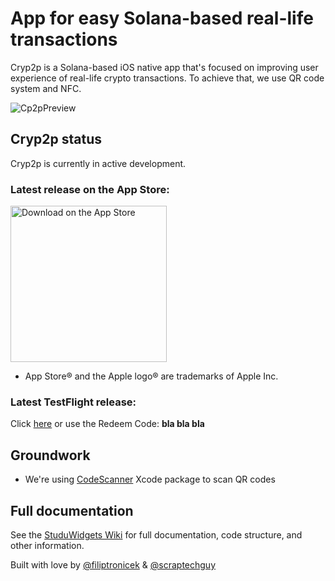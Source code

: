 # App for easy Solana-based real-life transactions

Cryp2p is a Solana-based iOS native app that's focused on improving user experience of real-life crypto transactions. To achieve that, we use QR code system and NFC. 

![Cp2pPreview](https://user-images.githubusercontent.com/75474651/155742529-25b0030b-562c-4f92-9486-650c67cc4f31.png)


## Cryp2p status

Cryp2p is currently in active development. 

### Latest release on the App Store: 

<a href="https://youtu.be/dQw4w9WgXcQ" target="_blank"> <img width="250" alt="Download on the App Store" src="https://ipfs.io/ipfs/bafkreifcn7c3ha4ae4wjf2ibtixlrncviktgqfft4kzag5znxciexh5zt4?filename=bpoouz.svg"> </a>

  - App Store® and the Apple logo® are trademarks of Apple Inc.

### Latest TestFlight release:

Click <a href="https://youtu.be/dQw4w9WgXcQ">here</a> or use the Redeem Code: <b>bla bla bla</b>


## Groundwork

+ We're using [CodeScanner](https://github.com/twostraws/CodeScanner) Xcode package to scan QR codes


## Full documentation 

See the <a href="https://github.com/filiptronicek/StuduWidgets/wiki">StuduWidgets Wiki</a> for full documentation, code structure, and other information. 

Built with love by [@filiptronicek](https://github.com/filiptronicek) & [@scraptechguy](https://github.com/scraptechguy)

